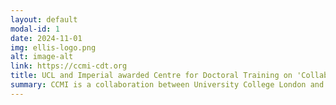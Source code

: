 ```yaml
---
layout: default
modal-id: 1
date: 2024-11-01
img: ellis-logo.png
alt: image-alt
link: https://ccmi-cdt.org
title: UCL and Imperial awarded Centre for Doctoral Training on 'Collaborative Computational Modelling at the Interface'
summary: CCMI is a collaboration between University College London and Imperial College London to offer a novel and innovative PhD training programme at the interface of computational modelling, data sciences, machine learning and research software engineering. The centre will be welcoming yearly cohorts starting in Autumn 2025, with many UCL ELLIS unit members being eligible as supervisors.
---
```




